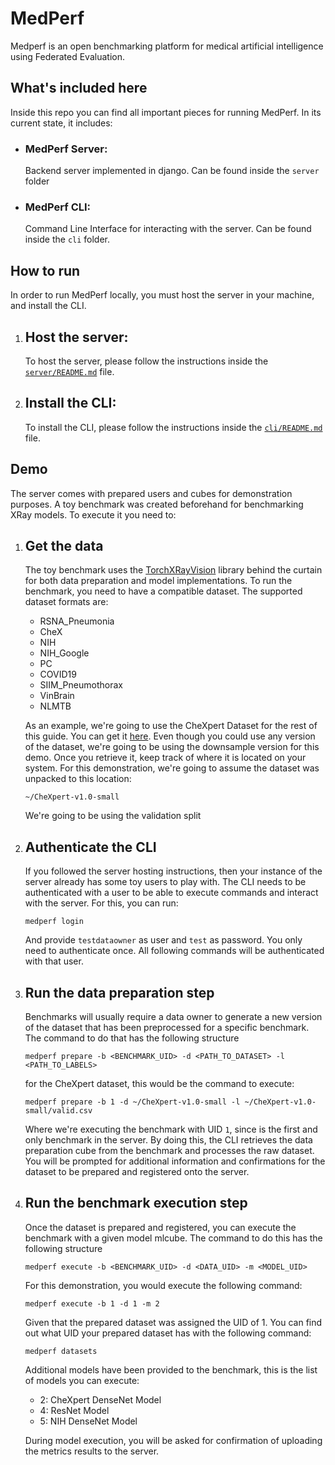 # MedPerf

Medperf is an open benchmarking platform for medical artificial intelligence using Federated Evaluation.

## What's included here
Inside this repo you can find all important pieces for running MedPerf. In its current state, it includes:
- ### MedPerf Server:
  Backend server implemented in django. Can be found inside the `server` folder
- ### MedPerf CLI:
  Command Line Interface for interacting with the server. Can be found inside the `cli` folder.

## How to run
In order to run MedPerf locally, you must host the server in your machine, and install the CLI.

1. ## Host the server:
    To host the server, please follow the instructions inside the [`server/README.md`](server/README.md) file.

2. ## Install the CLI:
   To install the CLI, please follow the instructions inside the [`cli/README.md`](cli/README.md) file.

## Demo
The server comes with prepared users and cubes for demonstration purposes. A toy benchmark was created beforehand for benchmarking XRay models. To execute it you need to:
1. ## Get the data
   The toy benchmark uses the [TorchXRayVision]() library behind the curtain for both data preparation and model implementations. To run the benchmark, you need to have a compatible dataset. The supported dataset formats are:
   - RSNA_Pneumonia
   - CheX
   - NIH
   - NIH_Google
   - PC
   - COVID19
   - SIIM_Pneumothorax
   - VinBrain
   - NLMTB

   As an example, we're going to use the CheXpert Dataset for the rest of this guide. You can get it [here](https://stanfordmlgroup.github.io/competitions/chexpert/). Even though you could use any version of the dataset, we're going to be using the downsample version for this demo. Once you retrieve it, keep track of where it is located on your system. For this demonstration, we're going to assume the dataset was unpacked to this location: 
   
   ```
   ~/CheXpert-v1.0-small
   ```
   We're going to be using the validation split
2. ## Authenticate the CLI
   If you followed the server hosting instructions, then your instance of the server already has some toy users to play with. The CLI needs to be authenticated with a user to be able to execute commands and interact with the server. For this, you can run:
   ```
   medperf login
   ```
   And provide `testdataowner` as user and `test` as password. You only need to authenticate once. All following commands will be authenticated with that user.
3. ## Run the data preparation step
   Benchmarks will usually require a data owner to generate a new version of the dataset that has been preprocessed for a specific benchmark. The command to do that has the following structure
   ```
   medperf prepare -b <BENCHMARK_UID> -d <PATH_TO_DATASET> -l <PATH_TO_LABELS>
   ```
   for the CheXpert dataset, this would be the command to execute:
   ```
   medperf prepare -b 1 -d ~/CheXpert-v1.0-small -l ~/CheXpert-v1.0-small/valid.csv
   ```
   Where we're executing the benchmark with UID `1`, since is the first and only benchmark in the server. By doing this, the CLI retrieves the data preparation cube from the benchmark and processes the raw dataset. You will be prompted for additional information and confirmations for the dataset to be prepared and registered onto the server.
4. ## Run the benchmark execution step
   Once the dataset is prepared and registered, you can execute the benchmark with a given model mlcube. The command to do this has the following structure
   ```
   medperf execute -b <BENCHMARK_UID> -d <DATA_UID> -m <MODEL_UID>
   ```
   For this demonstration, you would execute the following command:
   ```
   medperf execute -b 1 -d 1 -m 2
   ```
   Given that the prepared dataset was assigned the UID of 1. You can find out what UID your prepared dataset has with the following command:
   ```
   medperf datasets
   ```
   Additional models have been provided to the benchmark, this is the list of models you can execute:
   - 2: CheXpert DenseNet Model
   - 4: ResNet Model
   - 5: NIH DenseNet Model

    During model execution, you will be asked for confirmation of uploading the metrics results to the server.
